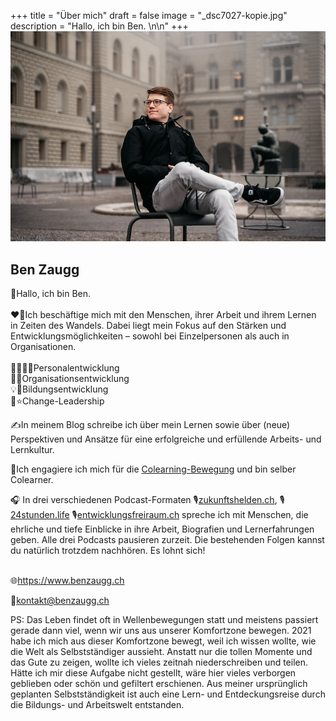 +++
title = "Über mich"
draft = false
image = "_dsc7027-kopie.jpg"
description = "Hallo, ich bin Ben. \n\n"
+++
![](_dsc7027-kopie.jpg)

## Ben Zaugg

👋Hallo, ich bin Ben. \
\
❤️‍🔥Ich beschäftige mich mit den Menschen, ihrer Arbeit und ihrem Lernen in Zeiten des Wandels. Dabei liegt mein Fokus auf den Stärken und Entwicklungsmöglichkeiten – sowohl bei Einzelpersonen als auch in Organisationen.\
\
🌱👩🏻‍🔧Personalentwicklung\
🏢✨Organisationsentwicklung\
💡🌱Bildungsentwicklung\
🌊⭐Change-Leadership

✍️In meinem Blog schreibe ich über mein Lernen sowie über (neue) Perspektiven und Ansätze für eine erfolgreiche und erfüllende Arbeits- und Lernkultur.

🌟Ich engagiere ich mich für die [Colearning-Bewegung](https://www.colearning.org/) und bin selber Colearner. 

🎧 In drei verschiedenen Podcast-Formaten 🎙️[zukunftshelden.ch](https://zukunftshelden.podigee.io), 🎙️[24stunden.life](https://24stunden.podigee.io)  🎙️[entwicklungsfreiraum.ch](https://entwicklungsfreiraum.podigee.io) spreche ich mit Menschen, die ehrliche und tiefe Einblicke in ihre Arbeit, Biografien und Lernerfahrungen geben. Alle drei Podcasts pausieren zurzeit. Die bestehenden Folgen kannst du natürlich trotzdem nachhören. Es lohnt sich! 

\
🌐<https://www.benzaugg.ch>

📧kontakt@benzaugg.ch

PS: Das Leben findet oft in Wellenbewegungen statt und meistens passiert gerade dann viel, wenn wir uns aus unserer Komfortzone bewegen. 2021 habe ich mich aus dieser Komfortzone bewegt, weil ich wissen wollte, wie die Welt als Selbstständiger aussieht. Anstatt nur die tollen Momente und das Gute zu zeigen, wollte ich vieles zeitnah niederschreiben und teilen. Hätte ich mir diese Aufgabe nicht gestellt, wäre hier vieles verborgen geblieben oder schön und gefiltert erschienen. Aus meiner ursprünglich geplanten Selbstständigkeit ist auch eine Lern- und Entdeckungsreise durch die Bildungs- und Arbeitswelt entstanden.